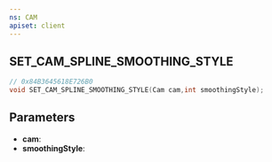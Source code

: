 ```yaml
---
ns: CAM
apiset: client
---
```

## SET_CAM_SPLINE_SMOOTHING_STYLE

```c
// 0x84B3645618E726B0
void SET_CAM_SPLINE_SMOOTHING_STYLE(Cam cam,int smoothingStyle);
```


## Parameters
* **cam**:
* **smoothingStyle**:
